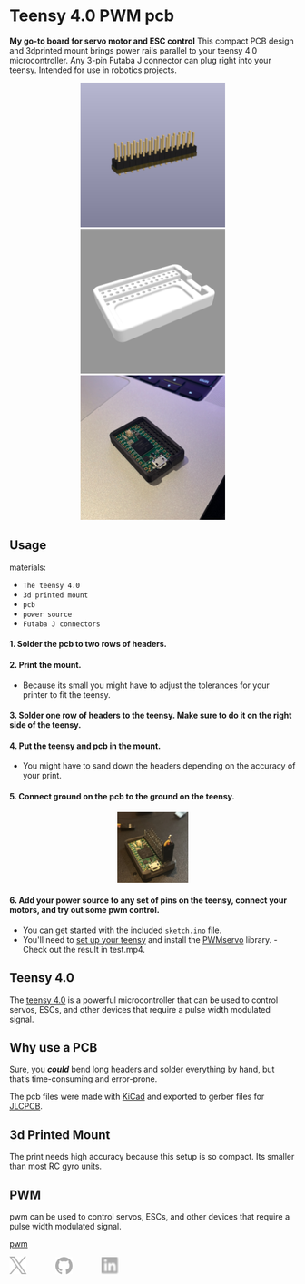 # Teensy 4.0 PWM pcb

**My go-to board for servo motor and ESC control** 
This compact PCB design and 3dprinted mount brings power rails parallel to your teensy 4.0 microcontroller. Any 3-pin Futaba J connector can plug right into your teensy. Intended for use in robotics projects.

<div align="center">
<img src="pcb/image.png" alt="PCB Image" height="255">
<img src="3d_print/image.png" alt="3D Print Image" height="255">
<img src="./no_pcb.JPG" alt="photo of 3dprint and teensy" height="255">
</div>

## Usage

materials:
- `The teensy 4.0`
- `3d printed mount`
- `pcb`
- `power source`
- `Futaba J connectors`

#### 1. Solder the pcb to two rows of headers.

#### 2. Print the mount.
- Because its small you might have to adjust the tolerances for your printer to fit the teensy.

#### 3. Solder one row of headers to the teensy. Make sure to do it on the right side of the teensy.

#### 4. Put the teensy and pcb in the mount.
- You might have to sand down the headers depending on the accuracy of your print.

#### 5. Connect ground on the pcb to the ground on the teensy.
<div align="center">
<img src="ground.jpg" alt="ground bus connected to teensy" height="125">
</div>

#### 6. Add your power source to any set of pins on the teensy, connect your motors, and try out some pwm control.
- You can get started with the included `sketch.ino` file. 
- You'll need to [set up your teensy](https://www.pjrc.com/teensy/teensyduino.html) and install the [PWMservo](https://www.pjrc.com/teensy/td_libs_Servo.html) library. 
-Check out the result in test.mp4.



## Teensy 4.0

The [teensy 4.0](https://www.pjrc.com/store/teensy40.html) is a powerful microcontroller that can be used to control servos, ESCs, and other devices that require a pulse width modulated signal. 


## Why use a PCB

Sure, you ***could*** bend long headers and solder everything by hand, but that’s time-consuming and error-prone.

The pcb files were made with [KiCad](https://www.kicad.org) and exported to gerber files for [JLCPCB](https://jlcpcb.com).

## 3d Printed Mount 

The print needs high accuracy because this setup is so compact. Its smaller than most RC gyro units. 

## PWM 

pwm can be used to control servos, ESCs, and other devices that require a pulse width modulated signal.

[pwm](https://en.wikipedia.org/wiki/Pulse-width_modulation)


<a href="https://x.com/TheBrianLesko/status/1124018912268554240"><img src="https://raw.githubusercontent.com/BrianLesko/BrianLesko/main/.socials/svg-grey/x.svg" width="30" alt="X Logo"></a> &nbsp; &nbsp; &nbsp; &nbsp; &nbsp; &nbsp; <a href="https://github.com/BrianLesko"><img src="https://raw.githubusercontent.com/BrianLesko/BrianLesko/main/.socials/svg-grey/github.svg" width="30" alt="GitHub"></a> &nbsp; &nbsp; &nbsp; &nbsp; &nbsp; &nbsp; <a href="https://www.linkedin.com/in/brianlesko/"><img src="https://raw.githubusercontent.com/BrianLesko/BrianLesko/main/.socials/svg-grey/linkedin.svg" width="30" alt="LinkedIn"></a>

